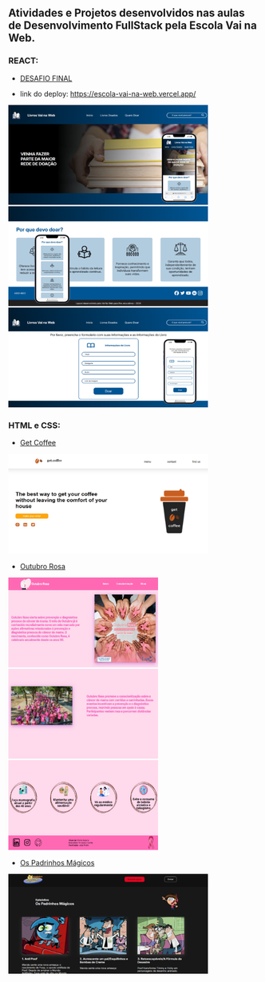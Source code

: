 ## Atividades e Projetos desenvolvidos nas aulas de Desenvolvimento FullStack pela Escola Vai na Web.

<h3> REACT:</h3>

- [DESAFIO FINAL](REACT/DESAFIO_FINAL_Mod-1/)

- link do deploy: https://escola-vai-na-web.vercel.app/

<img alt="image da pagina de inicio do desafio react" width="400px" height="200px" src="img/react.png">&nbsp;
<img alt="image da pagina de inicio do desafio react" width="400px" height="200px" src="img/react2.png">&nbsp;
<img alt="image da pagina de inicio do desafio react" width="400px" height="200px" src="img/react3.png">

<h3> HTML e CSS:</h3>

- [Get Coffee](HTML_CSS/get_coffee/)

<img alt="image da página Get Coffee]" width="400px" height="200px" src="img/get_coffee.png">

- [Outubro Rosa](HTML_CSS/outubro_rosa/)

<img alt="imagem da p[agina sobre Outubro Rosa]" width="300px" height="180px" src="img/outubro_rosa1.png"> &nbsp; <img alt="imagem da p[agina sobre Outubro Rosa]" width="300px" height="180px" src="img/outubro_rosa2.png"> &nbsp; <img alt="imagem da p[agina sobre Outubro Rosa]" width="300px" height="180px" src="img/outubro_rosa3.png">

- [Os Padrinhos Mágicos](HTML_CSS/padrinhos_magicos/)

<img alt="imagem da página sobre os padrinhos mágicos" width="400px" height="200px" src="img/padrinhos_magicos.png">
